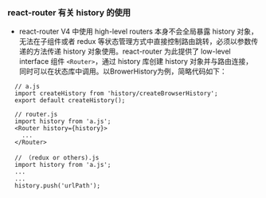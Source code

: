 ### react-router 有关 history 的使用
- react-router V4 中使用 high-level routers 本身不会全局暴露 history 对象，无法在子组件或者 redux 等状态管理方式中直接控制路由跳转，必须以参数传递的方法传递 history 对象使用。react-router 为此提供了 low-level interface 组件 `<Router>`，通过 history 库创建 history 对象并与路由连接，同时可以在状态库中调用。以BrowerHistory为例，简略代码如下：  
```
  // a.js
  import createHistory from 'history/createBrowserHistory';
  export default createHistory();

  // router.js
  import history from 'a.js';
  <Router history={history}> 
    ...
  </Router>

  // （redux or others).js
  import history from 'a.js';
  ...
  ...
  history.push('urlPath');
```